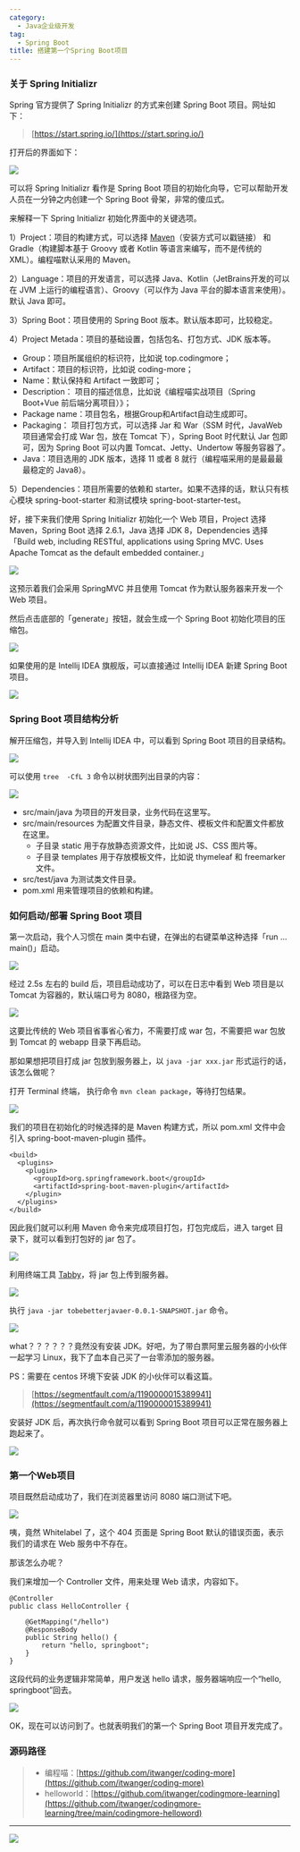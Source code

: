 ```yaml
---
category:
  - Java企业级开发
tag:
  - Spring Boot
title: 搭建第一个Spring Boot项目
---
```



### 关于 Spring Initializr

Spring 官方提供了 Spring Initializr 的方式来创建 Spring Boot 项目。网址如下：

>[https://start.spring.io/](https://start.spring.io/)

打开后的界面如下：

![](http://cdn.tobebetterjavaer.com/tobebetterjavaer/images/springboot/initializr-01.png)


可以将 Spring Initializr 看作是 Spring Boot 项目的初始化向导，它可以帮助开发人员在一分钟之内创建一个 Spring Boot 骨架，非常的傻瓜式。

来解释一下 Spring Initializr 初始化界面中的关键选项。

1）Project：项目的构建方式，可以选择 [Maven](https://tobebetterjavaer.com/maven/maven.html)（安装方式可以戳链接） 和 Gradle（构建脚本基于 Groovy 或者 Kotlin 等语言来编写，而不是传统的 XML）。编程喵默认采用的 Maven。

2）Language：项目的开发语言，可以选择 Java、Kotlin（JetBrains开发的可以在 JVM 上运行的编程语言）、Groovy（可以作为 Java 平台的脚本语言来使用）。默认 Java 即可。

3）Spring Boot：项目使用的 Spring Boot 版本。默认版本即可，比较稳定。

4）Project Metada：项目的基础设置，包括包名、打包方式、JDK 版本等。

- Group：项目所属组织的标识符，比如说 top.codingmore；
- Artifact：项目的标识符，比如说 coding-more；
- Name：默认保持和 Artifact 一致即可；
- Description： 项目的描述信息，比如说《编程喵实战项目（Spring Boot+Vue 前后端分离项目）》；
- Package name：项目包名，根据Group和Artifact自动生成即可。
- Packaging： 项目打包方式，可以选择 Jar 和 War（SSM 时代，JavaWeb 项目通常会打成 War 包，放在 Tomcat 下），Spring Boot 时代默认 Jar 包即可，因为 Spring Boot 可以内置 Tomcat、Jetty、Undertow 等服务容器了。
- Java：项目选用的 JDK 版本，选择 11 或者 8 就行（编程喵采用的是最最最最稳定的 Java8）。

5）Dependencies：项目所需要的依赖和 starter。如果不选择的话，默认只有核心模块 spring-boot-starter 和测试模块 spring-boot-starter-test。

好，接下来我们使用 Spring Initializr 初始化一个 Web 项目，Project 选择 Maven，Spring Boot 选择 2.6.1，Java 选择 JDK 8，Dependencies 选择「Build web, including RESTful, applications using Spring MVC. Uses Apache Tomcat as the default embedded container.」

![](http://cdn.tobebetterjavaer.com/tobebetterjavaer/images/springboot/initializr-02.png)


这预示着我们会采用 SpringMVC 并且使用 Tomcat 作为默认服务器来开发一个 Web 项目。

然后点击底部的「generate」按钮，就会生成一个 Spring Boot 初始化项目的压缩包。

![](http://cdn.tobebetterjavaer.com/tobebetterjavaer/images/springboot/initializr-03.png)

如果使用的是 Intellij IDEA 旗舰版，可以直接通过 Intellij IDEA 新建 Spring Boot 项目。


![](http://cdn.tobebetterjavaer.com/tobebetterjavaer/images/springboot/initializr-2d03d0a4-0e87-4cd3-974d-f35bc440bdf0.png)



### Spring Boot 项目结构分析

解开压缩包，并导入到 Intellij IDEA 中，可以看到 Spring Boot 项目的目录结构。

![](http://cdn.tobebetterjavaer.com/tobebetterjavaer/images/springboot/initializr-04.png)


可以使用 `tree  -CfL 3` 命令以树状图列出目录的内容：

![](http://cdn.tobebetterjavaer.com/tobebetterjavaer/images/springboot/initializr-05.png)


- src/main/java 为项目的开发目录，业务代码在这里写。
- src/main/resources 为配置文件目录，静态文件、模板文件和配置文件都放在这里。
  - 子目录 static 用于存放静态资源文件，比如说 JS、CSS 图片等。
  - 子目录 templates 用于存放模板文件，比如说 thymeleaf 和 freemarker 文件。
- src/test/java 为测试类文件目录。
- pom.xml 用来管理项目的依赖和构建。

### 如何启动/部署 Spring Boot 项目

第一次启动，我个人习惯在 main 类中右键，在弹出的右键菜单这种选择「run ... main()」启动。

![](http://cdn.tobebetterjavaer.com/tobebetterjavaer/images/springboot/initializr-06.png)


经过 2.5s 左右的 build 后，项目启动成功了，可以在日志中看到 Web 项目是以 Tomcat 为容器的，默认端口号为 8080，根路径为空。

![](http://cdn.tobebetterjavaer.com/tobebetterjavaer/images/springboot/initializr-07.png)


这要比传统的 Web 项目省事省心省力，不需要打成 war 包，不需要把 war 包放到 Tomcat 的 webapp 目录下再启动。

那如果想把项目打成 jar 包放到服务器上，以 `java -jar xxx.jar` 形式运行的话，该怎么做呢？

打开 Terminal 终端， 执行命令 `mvn clean package`，等待打包结果。


![](http://cdn.tobebetterjavaer.com/tobebetterjavaer/images/springboot/initializr-08.png)


我们的项目在初始化的时候选择的是 Maven 构建方式，所以 pom.xml 文件中会引入 spring-boot-maven-plugin 插件。

```
<build>
  <plugins>
    <plugin>
      <groupId>org.springframework.boot</groupId>
      <artifactId>spring-boot-maven-plugin</artifactId>
    </plugin>
  </plugins>
</build>
```

因此我们就可以利用 Maven 命令来完成项目打包，打包完成后，进入 target 目录下，就可以看到打包好的 jar 包了。

![](http://cdn.tobebetterjavaer.com/tobebetterjavaer/images/springboot/initializr-09.png)


利用终端工具 [Tabby](https://mp.weixin.qq.com/s/HeUAPe4LqqjfzIeWDe8KIg)，将 jar 包上传到服务器。

![](http://cdn.tobebetterjavaer.com/tobebetterjavaer/images/springboot/initializr-10.png)


执行 `java -jar tobebetterjavaer-0.0.1-SNAPSHOT.jar` 命令。

![](http://cdn.tobebetterjavaer.com/tobebetterjavaer/images/springboot/initializr-11.png)


what？？？？？？竟然没有安装 JDK。好吧，为了带白票阿里云服务器的小伙伴一起学习 Linux，我下了血本自己买了一台零添加的服务器。

PS：需要在 centos 环境下安装 JDK 的小伙伴可以看这篇。

>[https://segmentfault.com/a/1190000015389941](https://segmentfault.com/a/1190000015389941)

安装好 JDK 后，再次执行命令就可以看到 Spring Boot 项目可以正常在服务器上跑起来了。

![](http://cdn.tobebetterjavaer.com/tobebetterjavaer/images/springboot/initializr-12.png)


### 第一个Web项目

项目既然启动成功了，我们在浏览器里访问 8080 端口测试下吧。

![](http://cdn.tobebetterjavaer.com/tobebetterjavaer/images/springboot/initializr-13.png)


咦，竟然 Whitelabel 了，这个 404 页面是 Spring Boot 默认的错误页面，表示我们的请求在 Web 服务中不存在。

那该怎么办呢？

我们来增加一个 Controller 文件，用来处理 Web 请求，内容如下。

```
@Controller
public class HelloController {
    
    @GetMapping("/hello")
    @ResponseBody
    public String hello() {
        return "hello, springboot";
    }
}
```

这段代码的业务逻辑非常简单，用户发送 hello 请求，服务器端响应一个“hello, springboot”回去。

![](http://cdn.tobebetterjavaer.com/tobebetterjavaer/images/springboot/initializr-14.png)


OK，现在可以访问到了。也就表明我们的第一个 Spring Boot 项目开发完成了。

### 源码路径

>- 编程喵：[https://github.com/itwanger/coding-more](https://github.com/itwanger/coding-more)
>- helloworld：[https://github.com/itwanger/codingmore-learning](https://github.com/itwanger/codingmore-learning/tree/main/codingmore-helloword)


---

![](http://cdn.tobebetterjavaer.com/tobebetterjavaer/images/xingbiaogongzhonghao.png)